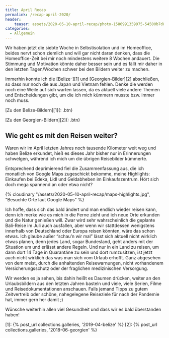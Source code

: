 ```yaml
---
title: April Recap
permalink: /recap-april-2020/
header:
    teaser: assets/2020-05-10-april-recap/photo-1586991359975-54500b7d8a86.webp
categories:
  - Allgemein
---
```


Wir haben jetzt die siebte Woche in Selbstisolation und im Homeoffice, beides nervt schon ziemlich und will gar nicht daran denken, 
dass die Homeoffice-Zeit bei mir noch mindestens weitere 8 Wochen andauert. 
Die Stimmung und Motivation könnte daher besser sein und es fällt mir daher in den letzten Tagen/Wochen schwer 
bei den Bildern weiter zu machen.

Immerhin konnte ich die [Belize-][1] und 
[Georgien-Bilder][2] abschließen, so dass nur noch die aus Japan und Vietnam fehlen. 
Denke die werden noch eine Weile auf sich warten lassen, da es aktuell viele andere Themen und Entscheidungen gibt, 
um die ich mich kümmern musste bzw. immer noch muss.

[Zu den Belize-Bildern][1]{: .btn}

[Zu den Georgien-Bildern][2]{: .btn}


## Wie geht es mit den Reisen weiter?

Waren wir im April letzten Jahres noch tausende Kilometer weit weg und haben Belize erkundet, 
hieß es dieses Jahr bisher nur in Erinnerungen schwelgen, während ich mich um die übrigen Reisebilder kümmerte.

Entsprechend deprimierend fiel die Zusammenfassung aus, die ich monatlich von Google Maps zugeschickt bekomme, 
meine Highlights: Einkaufen bei Edeka, Lidl und Geldabheben im Einkaufszentrum. 
Hört sich doch mega spannend an oder etwa nicht?

{% cloudinary "/assets/2020-05-10-april-recap/maps-highlights.jpg", "Besuchte Orte laut Google Maps" %}

Ich hoffe, dass sich das bald ändert und man endlich wieder reisen kann, denn ich merke wie es mich in die Ferne zieht 
und ich neue Orte erkunden und die Natur genießen will. Zwar wird sehr wahrscheinlich die geplante Bali-Reise im Juli auch ausfallen, 
aber wenn wir stattdessen wenigstens innerhalb von Deutschland oder Europa reisen könnten, wäre das schon etwas.
Ich glaube außer “schau’n wir mal” lässt sich aktuell nicht wirklich etwas planen, denn jedes Land, sogar Bundesland, 
geht anders mit der Situation um und erlässt andere Regeln. Und nur in ein Land zu reisen, um dann dort 14 Tage in Quarantäne zu sein 
und dort rumzusitzen, ist jetzt auch nicht wirklich das was man sich vom Urlaub erhofft. Ganz abgesehen von dem meist, 
durch die anhaltenden Reisewarnungen, nicht vorhandenem Versicherungsschutz oder der fraglichen medizinischen Versorgung.

Wir werden es ja sehen, bis dahin heißt es Daumen drücken, weiter an den Urlaubsbildern aus den letzten Jahren basteln und viele, 
viele Serien, Filme und Reisedokumentationen anschauen. 
Falls jemand Tipps zu gutem Zeitvertreib oder schöne, nahegelegene Reiseziele für nach der Pandemie hat, immer gern her damit ;)

Wünsche weiterhin allen viel Gesundheit und dass wir es bald überstanden haben!

[1]: {% post_url collections.galleries, '2019-04-belize' %}
[2]: {% post_url collections.galleries, '2018-06-georgien' %}